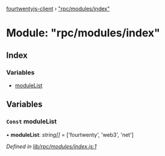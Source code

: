 [fourtwentyjs-client](../README.md) › ["rpc/modules/index"](_rpc_modules_index_.md)

# Module: "rpc/modules/index"

## Index

### Variables

* [moduleList](_rpc_modules_index_.md#const-modulelist)

## Variables

### `Const` moduleList

• **moduleList**: *string[]* = ['fourtwenty', 'web3', 'net']

*Defined in [lib/rpc/modules/index.js:1](https://github.com/420integrated/fourtwentyjs-client/blob/master/lib/rpc/modules/index.js#L1)*
